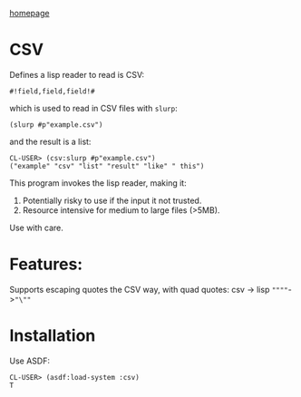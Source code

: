 [homepage](http://spensertruex.com/CSV.html)

# CSV
Defines a lisp reader to read is CSV:

`#!field,field,field!#`

which is used to read in CSV files with `slurp`:

`(slurp #p"example.csv")`

and the result is a list:

``` common-lisp
CL-USER> (csv:slurp #p"example.csv")
("example" "csv" "list" "result" "like" " this")
```

This program invokes the lisp reader, making it:
1) Potentially risky to use if the input it not trusted.
2) Resource intensive for medium to large files (>5MB).

Use with care.

# Features:
Supports escaping quotes the CSV way, with quad quotes:
csv   -> lisp
`""""`->`"\""`

# Installation
Use ASDF:

``` common-lisp
CL-USER> (asdf:load-system :csv)
T
```
